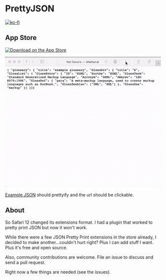 # PrettyJSON

[![ko-fi](https://ko-fi.com/img/githubbutton_sm.svg)](https://ko-fi.com/N4N872G5D)

## App Store
<a href="https://apps.apple.com/us/app/prettyjson-for-safari/id1445328303?mt=12&itscg=30200&itsct=apps_box_badge&mttnsubad=1445328303" style="display: inline-block;">
<img src="https://toolbox.marketingtools.apple.com/api/v2/badges/download-on-the-app-store/black/en-us?releaseDate=1594684800" alt="Download on the App Store" style="width: 124px; vertical-align: middle; object-fit: contain;" />
</a>

![Example Animation](https://raw.githubusercontent.com/ayman/PrettyJSON/master/Images/example.gif)

[Example JSON](https://shamur.ai/bin/prettyJSON/example.json) should prettyify and the url should be clickable.

## About
So Safari 12 changed its extensions format. I had a plugin that worked to pretty print JSON but now it won't work.

While there were a few JSON Pretty Print extensions in the store already, I decided to make another...couldn't hurt right?  Plus I can add stuff I want. Plus it's free and open source.

Also, community contributions are welcome. File an issue to discuss and send a pull request. 

Right now a few things are needed (see the issues).
